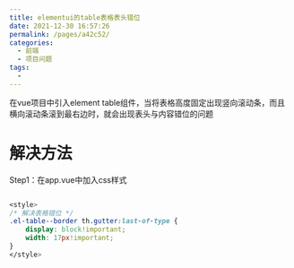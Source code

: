 ```yaml
---
title: elementui的table表格表头错位
date: 2021-12-30 16:57:26
permalink: /pages/a42c52/
categories:
  - 前端
  - 项目问题
tags:
  - 
---
```


在vue项目中引入element table组件，当将表格高度固定出现竖向滚动条，而且横向滚动条滚到最右边时，就会出现表头与内容错位的问题 

# 解决方法

Step1：在app.vue中加入css样式

```css

<style>
/* 解决表格错位 */
.el-table--border th.gutter:last-of-type {
    display: block!important;
    width: 17px!important;
}
</style>

```